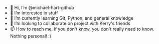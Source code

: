 - 👋 Hi, I’m @michael-hart-github
- 👀 I’m interested in stuff
- 🌱 I’m currently learning Git, Python, and general knowledge
- 💞️ I’m looking to collaborate on project with Kerry's friends
- 📫 How to reach me, if you don't know, you don't really need to know. Nothing personal! :)

<!---
michael-hart-github/michael-hart-github is a ✨ special ✨ repository because its `README.md` (this file) appears on your GitHub profile.
You can click the Preview link to take a look at your changes.
--->
